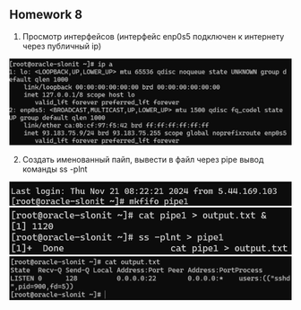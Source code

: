 ## Homework 8

1) Просмотр интерфейсов (интерфейс enp0s5 подключен к интернету через публичный ip)

![interfaces](https://github.com/VGeser/Slonit/blob/main/task8/153204.png)

2) Создать именованный пайп, вывести в файл через pipe вывод команды ss -plnt

![pipe0](https://github.com/VGeser/Slonit/blob/main/task8/pipe0.png)
![pipe1](https://github.com/VGeser/Slonit/blob/main/task8/pipe1.png)
![pipe2](https://github.com/VGeser/Slonit/blob/main/task8/pipe2.png)
